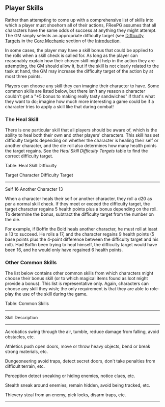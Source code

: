 ## Player Skills ##

Rather than attempting to come up with a comprehensive list of skills 
into which a player must shoehorn all of their actions, FReePG assumes 
that all characters have the same odds of success at anything they might 
attempt. The GM simply selects an appropriate difficulty target (see 
[Difficulty Targets](#difficulty-targets) in the [Core 
Mechanic](#core-mechanic) section of the [Introduction](#introduction).

In some cases, the player may have a skill bonus that could be applied 
to the rolls when a skill check is called for. As long as the player can 
reasonably explain how their chosen skill might help in the action they 
are attempting, the GM should allow it, but if the skill is not clearly 
related to the task at hand, the GM may increase the difficulty target 
of the action by at most three points.

Players can choose any skill they can imagine their character to have. 
Some common skills are listed below, but there isn't any reason a 
character couldn't get a "+5 bonus to making really tasty sandwiches" if 
that's what they want to do; imagine how much more interesting a game 
could be if a character tries to apply a skill like that during combat!

### The Heal Skill ###

There is one particular skill that all players should be aware of, which 
is the ability to heal both their own and other players' characters. 
This skill has set difficulty targets depending on whether the character 
is healing their self or another character, and the die roll also 
determines how many health points the target regains. See the *Heal 
Skill Difficulty Targets* table to find the correct difficulty target.

Table: Heal Skill Difficulty

Target Character      Difficulty Target
-----------------   -------------------
Self                                 16
Another Character                    13

When a character heals their self or another character, they roll a d20 
as per a normal skill check. If they meet or exceed the difficulty 
target, the target character regains 5 health points plus a bonus 
depending on the roll. To determine the bonus, subtract the difficulty 
target from the number on the die.

For example, if Boffin the Bold heals another character, he must roll at 
least a 13 to succeed. He rolls a 17, and the character regains 9 health 
points (5 base points plus the 4-point difference between the difficulty 
target and his roll). Had Boffin been trying to heal himself, the 
difficulty target would have been 16, and he would only have regained 6 
health points.

### Other Common Skills ###

The list below contains other common skills from which characters might 
choose their bonus skill (or to which magical items found as loot might 
provide a bonus). This list is representative only. Again, characters 
can choose any skill they wish; the only requirement is that they are 
able to role-play the use of the skill during the game.

Table: Common Skills

------------------------------------------------------------------------
Skill                Description
-------------------  ---------------------------------------------------
Acrobatics           swing through the air, tumble, reduce damage from
                     falling, avoid obstacles, etc.

Athletics            push open doors, move or throw heavy objects, bend
                     or break strong materials, etc.

Dungeoneering        avoid traps, detect secret doors, don't take
                     penalties from difficult terrain, etc.

Perception           detect sneaking or hiding enemies, notice clues,
                     etc.

Stealth              sneak around enemies, remain hidden, avoid being
                     tracked, etc.

Thievery             steal from an enemy, pick locks, disarm traps, etc.

------------------------------------------------------------------------

